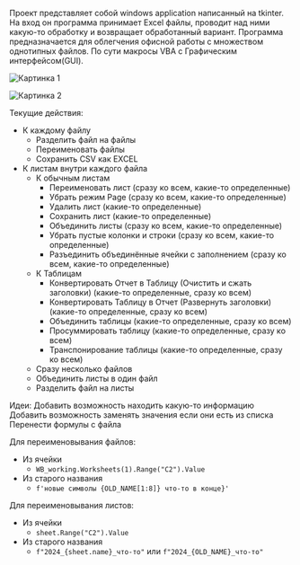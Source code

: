 Проект представляет собой windows application написанный на tkinter. На вход он программа принимает Excel файлы, проводит над ними какую-то обработку и возвращает обработанный вариант.
Программа предназначается для облегчения офисной работы с множеством однотипных файлов. По сути макросы VBA с Графическим интерфейсом(GUI).

![Картинка 1](images/к1.jpg)

![Картинка 2](images/к2.jpg)

Текущие действия:

- К каждому файлу
  - Разделить файл на файлы
  - Переименовать файлы
  - Сохранить CSV как EXCEL
- К листам внутри каждого файла
  - К обычным листам
    - Переименовать лист (сразу ко всем, какие-то определенные)
    - Убрать режим Page (сразу ко всем, какие-то определенные)
    - Удалить лист (какие-то определенные)
    - Сохранить лист (какие-то определенные)
    - Объединить листы (сразу ко всем, какие-то определенные)
    - Убрать пустые колонки и строки (сразу ко всем, какие-то определенные)
    - Разъединить объединённые ячейки с заполнением (сразу ко всем, какие-то определенные)
  - К Таблицам
    - Конвертировать Отчет в Таблицу (Очистить и сжать заголовки) (какие-то определенные, сразу ко всем)
    - Конвертировать Таблицу в Отчет (Развернуть заголовки) (какие-то определенные, сразу ко всем)
    - Объединить таблицы (какие-то определенные, сразу ко всем)
    - Просуммировать таблицу (какие-то определенные, сразу ко всем)
    - Транспонирование таблицы (какие-то определенные, сразу ко всем)
  - Сразу несколько файлов
  - Объединить листы в один файл
  - Разделить файл на листы

Идеи:
Добавить возможность находить какую-то информацию
Добавить возможность заменять значения если они есть из списка
Перенести формулы с файла

Для переименовывания файлов:

- Из ячейки
  - `WB_working.Worksheets(1).Range("C2").Value`
- Из старого названия
  - `f'новые символы {OLD_NAME[1:8]} что-то в конце}'`

Для переименовывания листов:

- Из ячейки
  - `sheet.Range("C2").Value`
- Из старого названия
  - `f"2024_{sheet.name}_что-то"` или `f"2024_{OLD_NAME}_что-то"`
